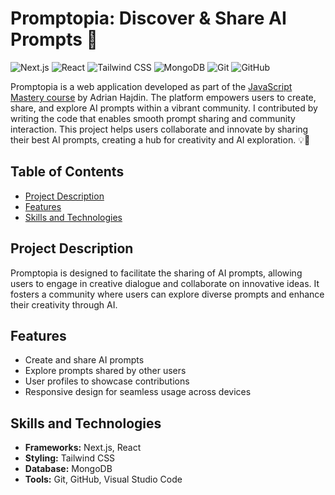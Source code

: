 # Promptopia: Discover & Share AI Prompts 🚀

![Next.js](https://img.shields.io/badge/Next.js-000000?style=flat-square&logo=next.js&logoColor=white)
![React](https://img.shields.io/badge/React-61DAFB?style=flat-square&logo=react&logoColor=black)
![Tailwind CSS](https://img.shields.io/badge/Tailwind_CSS-06B6D4?style=flat-square&logo=tailwindcss&logoColor=white)
![MongoDB](https://img.shields.io/badge/MongoDB-47A248?style=flat-square&logo=mongodb&logoColor=white)
![Git](https://img.shields.io/badge/Git-F05032?style=flat-square&logo=git&logoColor=white)
![GitHub](https://img.shields.io/badge/GitHub-181717?style=flat-square&logo=github&logoColor=white)

Promptopia is a web application developed as part of the [JavaScript Mastery course](https://www.instagram.com/javascriptmastery/) by Adrian Hajdin. The platform empowers users to create, share, and explore AI prompts within a vibrant community. I contributed by writing the code that enables smooth prompt sharing and community interaction. This project helps users collaborate and innovate by sharing their best AI prompts, creating a hub for creativity and AI exploration. 💡🤖

## Table of Contents
- [Project Description](#project-description)
- [Features](#features)
- [Skills and Technologies](#skills-and-technologies)

## Project Description

Promptopia is designed to facilitate the sharing of AI prompts, allowing users to engage in creative dialogue and collaborate on innovative ideas. It fosters a community where users can explore diverse prompts and enhance their creativity through AI.

## Features
- Create and share AI prompts
- Explore prompts shared by other users
- User profiles to showcase contributions
- Responsive design for seamless usage across devices

## Skills and Technologies
- **Frameworks:** Next.js, React
- **Styling:** Tailwind CSS
- **Database:** MongoDB
- **Tools:** Git, GitHub, Visual Studio Code

